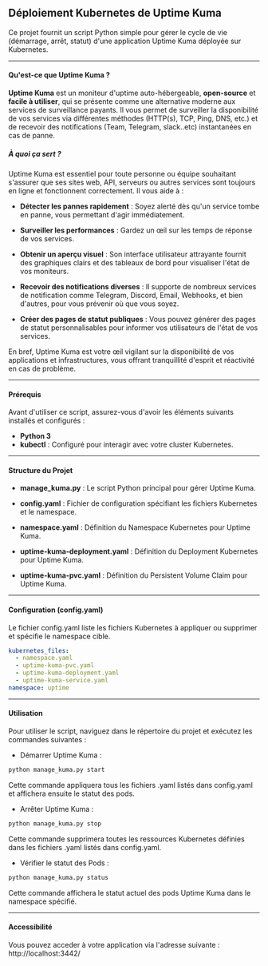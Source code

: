 ## Déploiement Kubernetes de Uptime Kuma

Ce projet fournit un script Python simple pour gérer le cycle de vie (démarrage, arrêt, statut) d'une application Uptime Kuma déployée sur Kubernetes.

----
#### Qu'est-ce que Uptime Kuma ?

**Uptime Kuma** est un moniteur d'uptime auto-hébergeable, **open-source** et **facile à utiliser**, qui se présente comme une alternative moderne aux services de surveillance payants. Il vous permet de surveiller la disponibilité de vos services via différentes méthodes (HTTP(s), TCP, Ping, DNS, etc.) et de recevoir des notifications (Team, Telegram, slack..etc) instantanées en cas de panne.

##### À quoi ça sert ?
Uptime Kuma est essentiel pour toute personne ou équipe souhaitant s'assurer que ses sites web, API, serveurs ou autres services sont toujours en ligne et fonctionnent correctement. Il vous aide à :

* **Détecter les pannes rapidement** : Soyez alerté dès qu'un service tombe en panne, vous permettant d'agir immédiatement.

* **Surveiller les performances** : Gardez un œil sur les temps de réponse de vos services.

* **Obtenir un aperçu visuel** : Son interface utilisateur attrayante fournit des graphiques clairs et des tableaux de bord pour visualiser l'état de vos moniteurs.

* **Recevoir des notifications diverses** : Il supporte de nombreux services de notification comme Telegram, Discord, Email, Webhooks, et bien d'autres, pour vous prévenir où que vous soyez.

* **Créer des pages de statut publiques** : Vous pouvez générer des pages de statut personnalisables pour informer vos utilisateurs de l'état de vos services.

En bref, Uptime Kuma est votre œil vigilant sur la disponibilité de vos applications et infrastructures, vous offrant tranquillité d'esprit et réactivité en cas de problème.

----

#### Prérequis

Avant d'utiliser ce script, assurez-vous d'avoir les éléments suivants installés et configurés :

* **Python 3**
* **kubectl** : Configuré pour interagir avec votre cluster Kubernetes.

----

#### Structure du Projet

* **manage_kuma.py** : Le script Python principal pour gérer Uptime Kuma.

* **config.yaml** : Fichier de configuration spécifiant les fichiers Kubernetes et le namespace.

* **namespace.yaml** : Définition du Namespace Kubernetes pour Uptime Kuma.

* **uptime-kuma-deployment.yaml** : Définition du Deployment Kubernetes pour Uptime Kuma.

* **uptime-kuma-pvc.yaml** : Définition du Persistent Volume Claim pour Uptime Kuma.

----

#### Configuration (config.yaml)

Le fichier config.yaml liste les fichiers Kubernetes à appliquer ou supprimer et spécifie le namespace cible.

```yaml
kubernetes_files:
  - namespace.yaml
  - uptime-kuma-pvc.yaml
  - uptime-kuma-deployment.yaml
  - uptime-kuma-service.yaml
namespace: uptime
```

----

#### Utilisation

Pour utiliser le script, naviguez dans le répertoire du projet et exécutez les commandes suivantes :

* Démarrer Uptime Kuma :

```bash
python manage_kuma.py start
```

Cette commande appliquera tous les fichiers .yaml listés dans config.yaml et affichera ensuite le statut des pods.

* Arrêter Uptime Kuma :

```bash
python manage_kuma.py stop
```
Cette commande supprimera toutes les ressources Kubernetes définies dans les fichiers .yaml listés dans config.yaml.

* Vérifier le statut des Pods :

```bash
python manage_kuma.py status
```
Cette commande affichera le statut actuel des pods Uptime Kuma dans le namespace spécifié.

----
#### Accessibilité

Vous pouvez acceder à votre application via l'adresse suivante : http://localhost:3442/